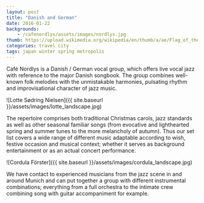 ```yaml
---
layout: post
title: "Danish and German"
date: 2016-01-22
backgrounds:
    - /cafenordlys/assets/images/nordlys.jpg
thumb: https://upload.wikimedia.org/wikipedia/en/thumb/a/ae/Flag_of_the_United_Kingdom.svg/1280px-Flag_of_the_United_Kingdom.svg.png
categories: travel city
tags: japan winter spring metropolis
---
```


Café Nordlys is a Danish / German vocal group, which offers live vocal jazz with reference to the major Danish songbook. The group combines well-known folk melodies with the unmistakable harmonies, pulsating rhythm and improvisational character of jazz music.

![Lotte Sødring Nielsen]({{ site.baseurl }}/assets/images/lotte_landscape.jpg)

The repertoire comprises both traditional Christmas carols, jazz standards as well as other seasonal familiar songs (from evocative and lighthearted spring and summer tunes to the more melancholy of autumn). Thus our set list covers a wide range of different music adaptable according to wish, festive occasion and musical context; whether it serves as background entertainment or as an actual concert performance.

![Cordula Förster]({{ site.baseurl }}/assets/images/cordula_landscape.jpg)

We have contact to experienced musicians from the jazz scene in and around Munich and can put together a group with different instrumental combinations; everything from a full orchestra to the intimate crew combining song with guitar accompaniment for example.
